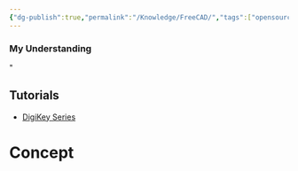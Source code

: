 ```yaml
---
{"dg-publish":true,"permalink":"/Knowledge/FreeCAD/","tags":["opensource/software"]}
---
```


### My Understanding
"

## Tutorials
- [DigiKey Series](https://www.youtube.com/playlist?list=PLEBQazB0HUyTQkRkbD02DZqnlV6oBMhHB) 


# Concept


